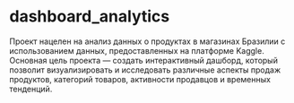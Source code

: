 # dashboard_analytics
Проект нацелен на анализ данных о продуктах в магазинах Бразилии с использованием данных, предоставленных на платформе Kaggle. Основная цель проекта — создать интерактивный дашборд, который позволит визуализировать и исследовать различные аспекты продаж продуктов, категорий товаров, активности продавцов и временных тенденций.
